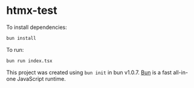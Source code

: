 # htmx-test

To install dependencies:

```bash
bun install
```

To run:

```bash
bun run index.tsx
```

This project was created using `bun init` in bun v1.0.7. [Bun](https://bun.sh) is a fast all-in-one JavaScript runtime.
